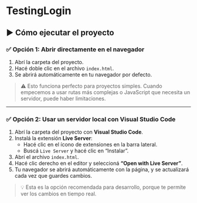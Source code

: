 # TestingLogin

## ▶️ Cómo ejecutar el proyecto

### ✅ Opción 1: Abrir directamente en el navegador

1. Abrí la carpeta del proyecto.
2. Hacé doble clic en el archivo `index.html`.
3. Se abrirá automáticamente en tu navegador por defecto.

> ⚠️ Esto funciona perfecto para proyectos simples. Cuando empecemos a usar rutas más complejas o JavaScript que necesita un servidor, puede haber limitaciones.

---

### ✅ Opción 2: Usar un servidor local con Visual Studio Code

1. Abrí la carpeta del proyecto con **Visual Studio Code**.
2. Instalá la extensión **Live Server**:
   - Hacé clic en el ícono de extensiones en la barra lateral.
   - Buscá `Live Server` y hacé clic en “Instalar”.
3. Abrí el archivo `index.html`.
4. Hacé clic derecho en el editor y seleccioná **“Open with Live Server”**.
5. Tu navegador se abrirá automáticamente con la página, y se actualizará cada vez que guardes cambios.

> 💡 Esta es la opción recomendada para desarrollo, porque te permite ver los cambios en tiempo real.
